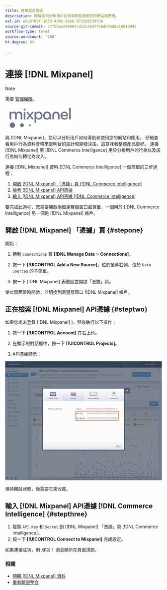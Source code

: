 ```yaml
---
title: 連接混合面板
description: 瞭解如何分析用戶如何導航和使用您的網站和應用。
exl-id: e6a9f08f-1063-4d92-93e6-971280239fdb
source-git-commit: c7f6bacd49487cd13c4347fe6dd46d6a10613942
workflow-type: tm+mt
source-wordcount: '250'
ht-degree: 0%

---
```


# 連接 [!DNL Mixpanel]

>[!NOTE]
>
>需要 [管理權限](../../../administrator/user-management/user-management.md)。

![](../../../assets/Mixpanel_logo.png)

與 [!DNL Mixpanel]，您可以分析用戶如何導航和使用您的網站和應用。 仔細查看用戶行為資料會帶來更明智的設計和開發決策，這意味著整體產品更好。 連接 [!DNL Mixpanel] 至 [!DNL Commerce Intelligence] 用於分析用戶的行為以及該行為如何轉化為收入。

連接 [!DNL Mixpanel] 資料 [!DNL Commerce Intelligence] 一個簡單的三步過程：

1. [開啟 [!DNL Mixpanel] 「憑據」頁 [!DNL Commerce Intelligence]](#stepone)
1. [檢索 [!DNL Mixpanel] API憑據](#steptwo)
1. [輸入 [!DNL Mixpanel] API憑據 [!DNL Commerce Intelligence]](#stepthree)

要完成此過程，您需要開啟兩個瀏覽器窗口或頁籤，一個用於 [!DNL Commerce Intelligence] 另一個是 [!DNL Mixpanel] 帳戶。

## 開啟 [!DNL Mixpanel] 「憑據」頁 {#stepone}

開始：

1. 轉到 `Connections` 頁 **[!DNL Manage Data** > **Connections]**。

1. 按一下 **[!UICONTROL Add a New Source]**，位於螢幕右側，位於 `Data Sources` 的子菜單。

1. 按一下 [!DNL Mixpanel] 表徵圖並開啟「憑據」頁。

使此頁面暫時開啟，並切換到瀏覽器窗口 [!DNL Mixpanel] 帳戶。

## 正在檢索 [!DNL Mixpanel] API憑據 {#steptwo}

如果您尚未登錄 [!DNL Mixpanel] )，然後執行以下操作：

1. 按一下 **[!UICONTROL Account]** 在右上角。

1. 在顯示的對話框中，按一下 **[!UICONTROL Projects]**。

1. API憑據顯示：

![正在檢索Mixpanel API憑據](../../../assets/Mixpanel_API_creds.png)

保持開啟狀態，你需要它來收尾。

## 輸入 [!DNL Mixpanel] API憑據 [!DNL Commerce Intelligence] {#stepthree}

1. 複製 `API Key` 和 `Secret` 到 [!DNL Mixpanel] 「憑據」頁 [!DNL Commerce Intelligence]。
1. 按一下 **[!UICONTROL Connect to Mixpanel]** 完成設定。

如果連接成功，則 _成功！_ 消息顯示在頁面頂部。

### 相關

* [預期 [!DNL Mixpanel] 資料](../integrations/mixpanel-data.md)
* [重新驗證整合](https://experienceleague.adobe.com/docs/commerce-knowledge-base/kb/how-to/mbi-reauthenticating-integrations.html)
